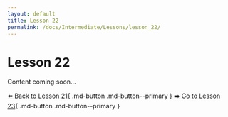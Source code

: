 ```yaml
---
layout: default
title: Lesson 22
permalink: /docs/Intermediate/Lessons/lesson_22/
---
```


# Lesson 22

Content coming soon...

[⬅️ Back to Lesson 21](lesson_21.md){ .md-button .md-button--primary }  [➡️ Go to Lesson 23](lesson_23.md){ .md-button .md-button--primary }
